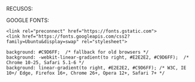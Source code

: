 RECUSOS:


GOOGLE FONTS: 

 <!-- GOOGLE FONTS -->
    <link rel="preconnect" href="https://fonts.gstatic.com">
    <link href="https://fonts.googleapis.com/css2?family=Ubuntu&display=swap" rel="stylesheet">

   
   
   <!-- UI GRADIENTS-->
    background: #C9D6FF;  /* fallback for old browsers */
    background: -webkit-linear-gradient(to right, #E2E2E2, #C9D6FF);  /* Chrome 10-25, Safari 5.1-6 */
    background: linear-gradient(to right, #E2E2E2, #C9D6FF); /* W3C, IE 10+/ Edge, Firefox 16+, Chrome 26+, Opera 12+, Safari 7+ */
   